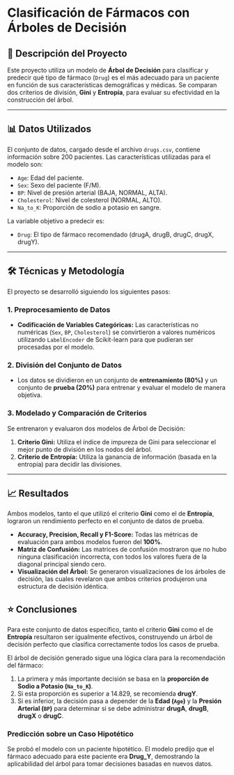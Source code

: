 # Clasificación de Fármacos con Árboles de Decisión

## 📝 Descripción del Proyecto

Este proyecto utiliza un modelo de **Árbol de Decisión** para clasificar y predecir qué tipo de fármaco (`Drug`) es el más adecuado para un paciente en función de sus características demográficas y médicas. Se comparan dos criterios de división, **Gini** y **Entropía**, para evaluar su efectividad en la construcción del árbol.

---

## 📊 Datos Utilizados

El conjunto de datos, cargado desde el archivo `drugs.csv`, contiene información sobre 200 pacientes. Las características utilizadas para el modelo son:

- `Age`: Edad del paciente.
- `Sex`: Sexo del paciente (F/M).
- `BP`: Nivel de presión arterial (BAJA, NORMAL, ALTA).
- `Cholesterol`: Nivel de colesterol (NORMAL, ALTO).
- `Na_to_K`: Proporción de sodio a potasio en sangre.

La variable objetivo a predecir es:

- `Drug`: El tipo de fármaco recomendado (drugA, drugB, drugC, drugX, drugY).

---

## 🛠️ Técnicas y Metodología

El proyecto se desarrolló siguiendo los siguientes pasos:

### **1. Preprocesamiento de Datos**

- **Codificación de Variables Categóricas:** Las características no numéricas (`Sex`, `BP`, `Cholesterol`) se convirtieron a valores numéricos utilizando `LabelEncoder` de Scikit-learn para que pudieran ser procesadas por el modelo.

### **2. División del Conjunto de Datos**

- Los datos se dividieron en un conjunto de **entrenamiento (80%)** y un conjunto de **prueba (20%)** para entrenar y evaluar el modelo de manera objetiva.

### **3. Modelado y Comparación de Criterios**

Se entrenaron y evaluaron dos modelos de Árbol de Decisión:

1.  **Criterio Gini:** Utiliza el índice de impureza de Gini para seleccionar el mejor punto de división en los nodos del árbol.
2.  **Criterio de Entropía:** Utiliza la ganancia de información (basada en la entropía) para decidir las divisiones.

---

## 📈 Resultados

Ambos modelos, tanto el que utilizó el criterio **Gini** como el de **Entropía**, lograron un rendimiento perfecto en el conjunto de datos de prueba.

- **Accuracy, Precision, Recall y F1-Score:** Todas las métricas de evaluación para ambos modelos fueron del **100%**.
- **Matriz de Confusión:** Las matrices de confusión mostraron que no hubo ninguna clasificación incorrecta, con todos los valores fuera de la diagonal principal siendo cero.
- **Visualización del Árbol:** Se generaron visualizaciones de los árboles de decisión, las cuales revelaron que ambos criterios produjeron una estructura de decisión idéntica.

## ⭐ Conclusiones

Para este conjunto de datos específico, tanto el criterio **Gini** como el de **Entropía** resultaron ser igualmente efectivos, construyendo un árbol de decisión perfecto que clasifica correctamente todos los casos de prueba.

El árbol de decisión generado sigue una lógica clara para la recomendación del fármaco:

1.  La primera y más importante decisión se basa en la **proporción de Sodio a Potasio (`Na_to_K`)**.
2.  Si esta proporción es superior a 14.829, se recomienda **drugY**.
3.  Si es inferior, la decisión pasa a depender de la **Edad (`Age`)** y la **Presión Arterial (`BP`)** para determinar si se debe administrar **drugA**, **drugB**, **drugX** o **drugC**.

### Predicción sobre un Caso Hipotético

Se probó el modelo con un paciente hipotético. El modelo predijo que el fármaco adecuado para este paciente era **Drug_Y**, demostrando la aplicabilidad del árbol para tomar decisiones basadas en nuevos datos.
